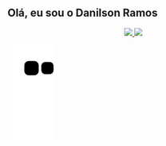## Olá, eu sou o Danilson Ramos


<div align="center">
  <a href="https://https://github.com/Danilsonr130">
  <img height="180em" src="https://github-readme-stats.vercel.app/api?username=Danilsonr130&show_icons=false&theme=dark&include_all_commits=true&count_private=true"/>
  <img height="180em" src="https://github-readme-stats.vercel.app/api/top-langs/?username=Danilsonr130&layout=compact&langs_count=7&theme=dark"/>
</div>

 
<div> 
   
 
  ![Snake animation](https://github.com/rafaballerini/rafaballerini/blob/output/github-contribution-grid-snake.svg)
 

  
</div>
